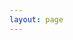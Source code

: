```yaml
---
layout: page
---
```

<script setup>
import {
  VPTeamPage,
  VPTeamPageTitle,
  VPTeamMembers
} from 'vitepress/theme';

const members = [
  {
    avatar: 'https://github.com/YangSpring114.png',
    name: 'YangSpring114',
    title: '创建者',
    links: [
      { icon: 'github', link: 'https://github.com/YangSpring114' }
    ]
  },
  {
    avatar: 'https://github.com/Starcloudsea.png',
    name: 'Starcloudsea',
    title: '宣传组',
    links: [
      { icon: 'github', link: 'https://github.com/Starcloudsea' }
    ]
  },
  {
    avatar: 'https://github.com/JWJUN233233.png',
    name: 'JWJUN233233',
    title: '程序组',
    links: [
      { icon: 'github', link: 'https://github.com/JWJUN233233' }
    ]
  },
  {
    avatar: 'https://github.com/mailset.png',
    name: 'mailset',
    title: '程序组',
    links: [
      { icon: 'github', link: 'https://github.com/mailset' }
    ]
  },
  {
    avatar: 'https://github.com/Px2uRo.png',
    name: 'Px2uRo',
    title: '程序组',
    links: [
      { icon: 'github', link: 'https://github.com/Px2uRo' }
    ]
  },
  {
    avatar: 'https://github.com/dream0090.png',
    name: 'dream_pep',
    title: '设计组',
    links: [
      { icon: 'github', link: 'https://github.com/dream0090' }
    ]
  },
  {
    avatar: 'https://github.com/JustRainy.png',
    name: 'JustRainy',
    title: '设计组',
    links: [
      { icon: 'github', link: 'https://github.com/JustRainy' }
    ]
  },
  {
    avatar: 'https://github.com/ruattd.png',
    name: '任天天🍰',
    title: '质量控制组',
    links: [
      { icon: 'github', link: 'https://github.com/ruattd' }
    ]
  },
  {
    avatar: 'https://github.com/tsavpyn.png',
    name: 'КРАШ-2073',
    title: '质量控制组',
    links: [
      { icon: 'github', link: 'https://github.com/tsavpyn' }
    ]
  },
  {
    avatar: 'https://github.com/FTS427.png',
    name: 'Huang FTS427',
    title: '质量控制组',
    links: [
      { icon: 'github', link: 'https://github.com/FTS427' }
    ]
  },
];

</script>

<VPTeamPage>
  <VPTeamPageTitle>
    <template #title>
      我们的团队
    </template>
    <template #lead>
        我们是一群热爱 Minecraft 的学生，我们主要从事 Minecraft 启动器的开发和维护，致力于为玩家提供稳定、安全、便捷的工具！
    </template>
  </VPTeamPageTitle>
  <VPTeamMembers
    :members="members"
  />
</VPTeamPage>

